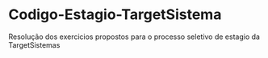 # Codigo-Estagio-TargetSistema
 Resolução dos exercicios propostos para o processo seletivo de estagio da TargetSistemas
